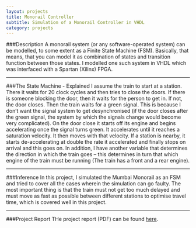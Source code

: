 ```yaml
---
layout: projects
title: Monorail Controller
subtitle: Simulation of a Monorail Controller in VHDL
category: projects
---
```


###Description
A monorail system (or any software-operated system) can be modelled, to some extent as a Finite State Machine (FSM). Basically, that means, that you can model it as combination of states and transition function between those states. I modelled one such system in VHDL which was interfaced with a Spartan (Xilinx) FPGA.

---
###The State Machine - Explained
I assume the train to start at a station. There it waits for 20 clock cycles and then tries to close the doors. If there is someone blocking the door, then it waits for the person to get in. If not, the door closes. Then the train waits for a green signal. This is because I don’t want the signal system to get desynchronised (if the door closes after the green signal, the system by which the signals change would become very complicated). On the door close it starts off its engine and begins accelerating once the signal turns green. It accelerates until it reaches a saturation velocity. It then moves with that velocity. If a station is nearby, it starts de-accelerating at double the rate it accelerated and finally stops on arrival and this goes on. In addition, I have another variable that determines the direction in which the train goes – this determines in turn that which engine of the train must be running (The train has a front and a rear engine).

---
###Inference
In this project, I simulated the Mumbai Monorail as an FSM and tried to cover all the cases wherein the simulation can go faulty. The most important thing is that the train must not get too much delayed and must move as fast as possible between different stations to optimise travel time, which is covered well in this project.

---
###Project Report
THe project report (PDF) can be found [here](https://drive.google.com/file/d/0B59e9Iwu1fbJMDFTTUJ6N1N3RFU/edit?usp=sharing).
